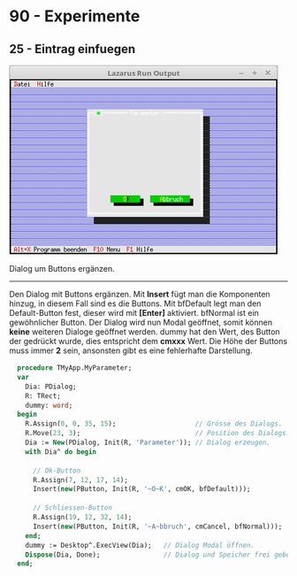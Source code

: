 # 90 - Experimente
## 25 - Eintrag einfuegen

![image.png](image.png)

Dialog um Buttons ergänzen.

---
Den Dialog mit Buttons ergänzen.
Mit **Insert** fügt man die Komponenten hinzug, in diesem Fall sind es die Buttons.
Mit bfDefault legt man den Default-Button fest, dieser wird mit **[Enter]** aktiviert.
bfNormal ist ein gewöhnlicher Button.
Der Dialog wird nun Modal geöffnet, somit können **keine** weiteren Dialoge geöffnet werden.
dummy hat den Wert, des Button der gedrückt wurde, dies entspricht dem **cmxxx** Wert.
Die Höhe der Buttons muss immer **2** sein, ansonsten gibt es eine fehlerhafte Darstellung.

```pascal
  procedure TMyApp.MyParameter;
  var
    Dia: PDialog;
    R: TRect;
    dummy: word;
  begin
    R.Assign(0, 0, 35, 15);                    // Grösse des Dialogs.
    R.Move(23, 3);                             // Position des Dialogs.
    Dia := New(PDialog, Init(R, 'Parameter')); // Dialog erzeugen.
    with Dia^ do begin

      // Ok-Button
      R.Assign(7, 12, 17, 14);
      Insert(new(PButton, Init(R, '~O~K', cmOK, bfDefault)));

      // Schliessen-Button
      R.Assign(19, 12, 32, 14);
      Insert(new(PButton, Init(R, '~A~bbruch', cmCancel, bfNormal)));
    end;
    dummy := Desktop^.ExecView(Dia);   // Dialog Modal öffnen.
    Dispose(Dia, Done);                // Dialog und Speicher frei geben.
  end;
```


